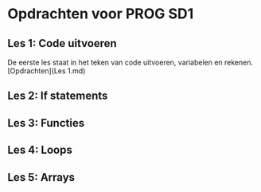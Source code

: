 # Opdrachten voor PROG SD1

## Les 1: Code uitvoeren
De eerste les staat in het teken van code uitvoeren, variabelen en rekenen.
[Opdrachten](Les 1.md)

## Les 2: If statements

## Les 3: Functies

## Les 4: Loops

## Les 5: Arrays